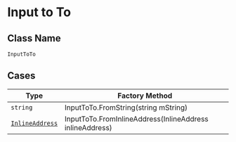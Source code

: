 
# Input to To

## Class Name

`InputToTo`

## Cases

| Type | Factory Method |
|  --- | --- |
| `string` | InputToTo.FromString(string mString) |
| [`InlineAddress`](../../../doc/models/containers/inline-address.md) | InputToTo.FromInlineAddress(InlineAddress inlineAddress) |

